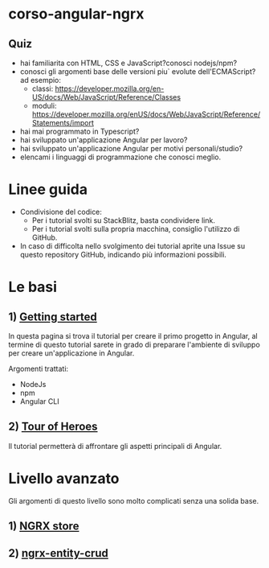 # corso-angular-ngrx
## Quiz
 - hai familiarita con HTML, CSS e JavaScript?conosci nodejs/npm?
 - conosci gli argomenti base delle versioni piu` evolute dell'ECMAScript? ad esempio:
    - classi: https://developer.mozilla.org/en-US/docs/Web/JavaScript/Reference/Classes
    - moduli: https://developer.mozilla.org/enUS/docs/Web/JavaScript/Reference/Statements/import
 - hai mai programmato in Typescript?
 - hai sviluppato un'applicazione Angular per lavoro?
 - hai sviluppato un'applicazione Angular per motivi personali/studio?
 - elencami i linguaggi di programmazione che conosci meglio.


# Linee guida
- Condivisione del codice:
   - Per i tutorial svolti su StackBlitz, basta condividere link.
   - Per i tutorial svolti sulla propria macchina, consiglio l'utilizzo di GitHub.
- In caso di difficolta nello svolgimento dei tutorial aprite una Issue su questo repository GitHub, indicando più informazioni possibili.

# Le basi  
## 1) [Getting started](https://angular.io/guide/setup-local)
In questa pagina si trova il tutorial per creare il primo progetto in Angular, al termine di questo tutorial sarete in grado di preparare l'ambiente di sviluppo per creare un'applicazione in Angular.

Argomenti trattati:
- NodeJs
- npm
- Angular CLI

## 2) [Tour of Heroes](https://angular.io/tutorial)
Il tutorial permetterà di affrontare gli aspetti principali di Angular.


# Livello avanzato 
Gli argomenti di questo livello sono molto complicati senza una solida base.
## 1) [NGRX store](https://ngrx.io/guide/store)
## 2) [ngrx-entity-crud](https://www.npmjs.com/package/ngrx-entity-crud)

